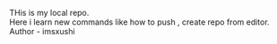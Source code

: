 THis is my local repo. <br>
Here i learn new commands like how to push , create repo from editor.<br>
Author - imsxushi